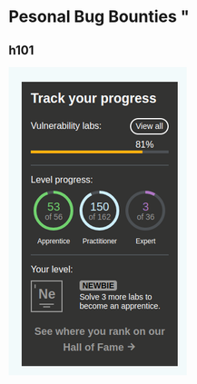 # Pesonal Bug Bounties "

## h101 ##
![My current status at the point of starting this repo](./snapshots/starting_point.png)
